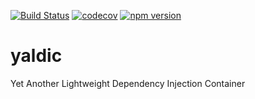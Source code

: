 [![Build Status](https://travis-ci.org/influentialpublishers/yaldic.svg?branch=master)](https://travis-ci.org/influentialpublishers/yaldic)
[![codecov](https://codecov.io/gh/influentialpublishers/yaldic/branch/master/graph/badge.svg)](https://codecov.io/gh/influentialpublishers/yaldic)
[![npm version](https://badge.fury.io/js/yaldic.svg)](https://badge.fury.io/js/yaldic)


# yaldic
Yet Another Lightweight Dependency Injection Container
